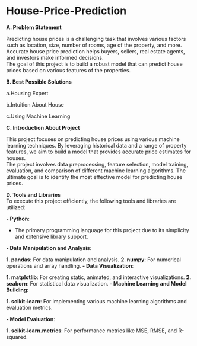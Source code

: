 # House-Price-Prediction
**A. Problem Statement**  

Predicting house prices is a challenging task that involves various factors such as location, size, number of rooms, age of the property, and more. Accurate house price prediction helps buyers, sellers, real estate agents, and investors make informed decisions.  
The goal of this project is to build a robust model that can predict house prices based on various features of the properties.

**B. Best Possible Solutions**  

a.Housing Expert  

b.Intuition About House  

c.Using Machine Learning  

**C. Introduction About Project**  

This project focuses on predicting house prices using various machine learning techniques. By leveraging historical data and a range of property features, we aim to build a model that provides accurate price estimates for houses.  
The project involves data preprocessing, feature selection, model training, evaluation, and comparison of different machine learning algorithms. The ultimate goal is to identify the most effective model for predicting house prices.  

**D. Tools and Libraries**  
To execute this project efficiently, the following tools and libraries are utilized:

**- Python**:
- The primary programming language for this project due to its simplicity and extensive library support.

**- Data Manipulation and Analysis**:

**1. pandas**: For data manipulation and analysis.
**2. numpy**: For numerical operations and array handling.
**- Data Visualization**:

**1. matplotlib**: For creating static, animated, and interactive visualizations.
**2. seaborn**: For statistical data visualization.
**- Machine Learning and Model Building**:

**1. scikit-learn**: For implementing various machine learning algorithms and evaluation metrics.  

**- Model Evaluation**:

**1. scikit-learn.metrics**: For performance metrics like MSE, RMSE, and R-squared.
